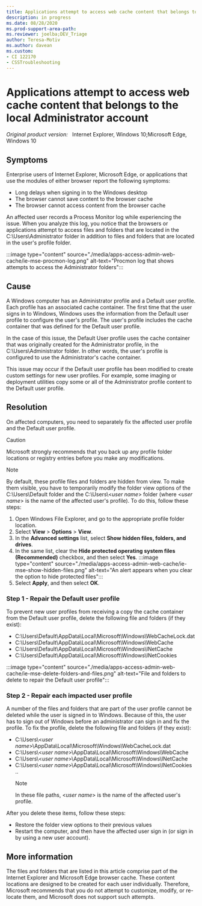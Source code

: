 ```yaml
---
title: Applications attempt to access web cache content that belongs to the local Administrator account
description: in progress
ms.date: 08/28/2020
ms.prod-support-area-path: 
ms.reviewer: joelba;DEV_Triage
author: Teresa-Motiv
ms.author: davean
ms.custom: 
- CI 122170
- CSSTroubleshooting
---
```


# Applications attempt to access web cache content that belongs to the local Administrator account

_Original product version:_ &nbsp; Internet Explorer, Windows 10;Microsoft Edge, Windows 10  

## Symptoms

Enterprise users of Internet Explorer, Microsoft Edge, or applications that use the modules of either browser report the following symptoms:

- Long delays when signing in to the Windows desktop
- The browser cannot save content to the browser cache
- The browser cannot access content from the browser cache

An affected user records a Process Monitor log while experiencing the issue. When you analyze this log, you notice that the browsers or applications attempt to access files and folders that are located in the C:\Users\Administrator folder in addition to files and folders that are located in the user's profile folder.

:::image type="content" source="./media/apps-access-admin-web-cache/ie-mse-procmon-log.png" alt-text="Procmon log that shows attempts to access the Administrator folders":::

## Cause

A Windows computer has an Administrator profile and a Default user profile. Each profile has an associated cache container. The first time that the user signs in to Windows, Windows uses the information from the Default user profile to configure the user's profile. The user's profile includes the cache container that was defined for the Default user profile.

In the case of this issue, the Default User profile uses the cache container that was originally created for the Administrator profile, in the C:\Users\Administrator folder. In other words, the user's profile is configured to use the Administrator's cache container.

This issue may occur if the Default user profile has been modified to create custom settings for new user profiles. For example, some imaging or deployment utilities copy some or all of the Administrator profile content to the Default user profile.

## Resolution

On affected computers, you need to separately fix the affected user profile and the Default user profile.

> [!CAUTION]  
> Microsoft strongly recommends that you back up any profile folder locations or registry entries before you make any modifications.

> [!NOTE]  
> By default, these profile files and folders are hidden from view. To make them visible, you have to temporarily modify the folder view options of the C:\Users\Default folder and the C:\Users\\<*user name*> folder (where \<*user name*> is the name of the affected user's profile). To do this, follow these steps:
>  
> 1. Open Windows File Explorer, and go to the appropriate profile folder location.
> 1. Select **View** > **Options** > **View**.
> 1. In the **Advanced settings** list, select **Show hidden files, folders, and drives**.
> 1. In the same list, clear the **Hide protected operating system files (Recommended)** checkbox, and then select **Yes**.
>   :::image type="content" source="./media/apps-access-admin-web-cache/ie-mse-show-hidden-files.png" alt-text="An alert appears when you clear the option to hide protected files":::
> 1. Select **Apply**, and then select **OK**.

### Step 1 - Repair the Default user profile

To prevent new user profiles from receiving a copy the cache container from the Default user profile, delete the following file and folders (if they exist):

- C:\Users\Default\AppData\Local\Microsoft\Windows\WebCacheLock.dat
- C:\Users\Default\AppData\Local\Microsoft\Windows\WebCache
- C:\Users\Default\AppData\Local\Microsoft\Windows\INetCache
- C:\Users\Default\AppData\Local\Microsoft\Windows\INetCookies

:::image type="content" source="./media/apps-access-admin-web-cache/ie-mse-delete-folders-and-files.png" alt-text="File and folders to delete to repair the Default user profile":::

### Step 2 - Repair each impacted user profile

A number of the files and folders that are part of the user profile cannot be deleted while the user is signed in to Windows. Because of this, the user has to sign out of Windows before an administrator can sign in and fix the profile. To fix the profile, delete the following file and folders (if they exist):

- C:\Users\\<*user name*>\AppData\Local\Microsoft\Windows\WebCacheLock.dat
- C:\Users\\<*user name*>\AppData\Local\Microsoft\Windows\WebCache
- C:\Users\\<*user name*>\AppData\Local\Microsoft\Windows\INetCache
- C:\Users\\<*user name*>\AppData\Local\Microsoft\Windows\INetCookies
..
  > [!NOTE]  
  > In these file paths, \<*user name*> is the name of the affected user's profile.

After you delete these items, follow these steps:

- Restore the folder view options to their previous values
- Restart the computer, and then have the affected user sign in (or sign in by using a new user account).

## More information

The files and folders that are listed in this article comprise part of the Internet Explorer and Microsoft Edge browser cache. These content locations are designed to be created for each user individually. Therefore, Microsoft recommends that you do not attempt to customize, modify, or re-locate them, and Microsoft does not support such attempts.
